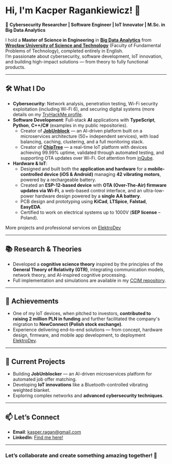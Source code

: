 # Hi, I'm Kacper Ragankiewicz! 👋  

🚀 **Cybersecurity Researcher | Software Engineer | IoT Innovator | M.Sc. in Big Data Analytics**  

I hold a **Master of Science in Engineering** in [**Big Data Analytics**](https://bip.pwr.edu.pl/fcp/iGBUKOQtTKlQhbx08SlkFTxYCEi8pMgQGS39TB1BbWCECWR1pXhs_W3dN/4/public/bip/programy/w-11/w11_big_dataanalytics_ii_st_enpl.pdf) from [**Wrocław University of Science and Technology**](https://wppt.pwr.edu.pl) (Faculty of Fundamental Problems of Technology), completed entirely in English.  
I’m passionate about cybersecurity, software development, IoT innovation, and building high-impact solutions — from theory to fully functional products.

---

## 🛠️ What I Do  

- **Cybersecurity**: Network analysis, penetration testing, Wi-Fi security exploitation (including Wi-Fi 6), and securing digital systems (more details on my [TryHackMe profile](https://tryhackme.com/p/Roko).  
- **Software Development**: Full-stack **AI** applications with **TypeScript**, **Python**, **C++/C#** (examples in my public repositories).  
  - Creator of [**JobUnblock**](https://app.jobunblock.com) — an AI-driven platform built on a microservices architecture (50+ independent services), with load balancing, caching, clustering, and a full monitoring stack.
  - Creator of [**ChipTree**](https://chiptree.pl) — a real-time IoT platform with devices achieving 99.99% uptime, validated through automated testing, and supporting OTA updates over Wi-Fi. Got attention from [inQube](https://inqube.pl).
- **Hardware & IoT**:  
  - Designed and built both the **application and hardware** for a **mobile-controlled device (iOS & Android)** managing **42 vibrating motors**, powered by a rechargeable battery.  
  - Created an **ESP-12-based device** with **OTA (Over-The-Air) firmware updates via Wi-Fi**, a web-based control interface, and an ultra-low-power hardware design powered by a **single AA battery**.  
  - PCB design and prototyping using **KiCad**, **LTSpice**, **Falstad**, **EasyEDA**.  
  - Certified to work on electrical systems up to 1000V (**SEP license** – Poland).

More projects and professional services on [ElektroDev](https://elektrodev.pl)

---

## 📚 Research & Theories  

- Developed a **cognitive science theory** inspired by the principles of the **General Theory of Relativity (GTR)**, integrating communication models, network theory, and AI-inspired cognitive processing.  
- Full implementation and simulations are available in my [CCIM repository](https://github.com/kacper-ragankiewicz/CCIM).

---

## 🌟 Achievements  

- One of my IoT devices, when pitched to investors, **contributed to raising 2 million PLN in funding** and further facilitated the company's migration to **NewConnect (Polish stock exchange)**.  
- Experience delivering end-to-end solutions — from concept, hardware design, firmware, and mobile app development, to deployment [ElektroDev](https://elektrodev.pl).

---

## 🌱 Current Projects  

- Building **JobUnblocker** — an AI-driven microservices platform for automated job offer matching.  
- Developing **IoT innovations** like a Bluetooth-controlled vibrating weighted blanket.  
- Exploring complex networks and **advanced cybersecurity techniques**.

---

## 📫 Let’s Connect  

- **Email**: [kasper.ragan@gmail.com](mailto:kasper.ragan@gmail.com)  
- **LinkedIn**: [Find me here!](https://www.linkedin.com/in/kacper-ragankiewicz-459a16255/)  

---

### Let’s collaborate and create something amazing together! 🚀
